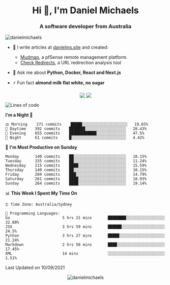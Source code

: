 <h1 align="center">Hi 👋, I'm Daniel Michaels</h1>
<h3 align="center">A software developer from Australia</h3>
<p align="left"> <img src="https://komarev.com/ghpvc/?username=danielmichaels" alt="danielmichaels" /> </p>

- 📝 I write articles at [danielms.site](https://danielms.site?ref=danielmichaels-github) and created:
    - [Mudmap](https://mudmap.io?ref=danielmichaels-github), a pfSense remote management platform.
    - [Check Redirects](https://www.check-redirects.com?ref=danielmichaels-github), a URL redirection analysis tool
- 💬 Ask me about **Python, Docker, React and Next.js**

- ⚡ Fun fact **almond milk flat white, no sugar**

<p align="center">
<a href="https://twitter.com/dansult" target="_blank"><img align="center" src="https://img.shields.io/badge/twitter-%231DA1F2.svg?&style=for-the-badge&logo=twitter&logoColor=white"></a>
<a href="https://linkedin.com/in/daniel-michaels" target="_blank"><img align="center" src="https://img.shields.io/badge/linkedin-%230077B5.svg?&style=for-the-badge&logo=linkedin&logoColor=white"></a>
</p>

<!--START_SECTION:waka-->
![Lines of code](https://img.shields.io/badge/From%20Hello%20World%20I%27ve%20Written-393817%20lines%20of%20code-blue)

**I'm a Night 🦉** 

```text
🌞 Morning    271 commits    █████░░░░░░░░░░░░░░░░░░░░   19.65% 
🌆 Daytime    392 commits    ███████░░░░░░░░░░░░░░░░░░   28.43% 
🌃 Evening    655 commits    ████████████░░░░░░░░░░░░░   47.5% 
🌙 Night      61 commits     █░░░░░░░░░░░░░░░░░░░░░░░░   4.42%

```
📅 **I'm Most Productive on Sunday** 

```text
Monday       140 commits    ██░░░░░░░░░░░░░░░░░░░░░░░   10.15% 
Tuesday      155 commits    ██░░░░░░░░░░░░░░░░░░░░░░░   11.24% 
Wednesday    215 commits    ████░░░░░░░░░░░░░░░░░░░░░   15.59% 
Thursday     140 commits    ██░░░░░░░░░░░░░░░░░░░░░░░   10.15% 
Friday       204 commits    ███░░░░░░░░░░░░░░░░░░░░░░   14.79% 
Saturday     261 commits    ████░░░░░░░░░░░░░░░░░░░░░   18.93% 
Sunday       264 commits    ████░░░░░░░░░░░░░░░░░░░░░   19.14%

```


📊 **This Week I Spent My Time On** 

```text
⌚︎ Time Zone: Australia/Sydney

💬 Programming Languages: 
Go                       5 hrs 21 mins       ████████░░░░░░░░░░░░░░░░░   32.88% 
JSX                      3 hrs 59 mins       ██████░░░░░░░░░░░░░░░░░░░   24.5% 
Python                   3 hrs 27 mins       █████░░░░░░░░░░░░░░░░░░░░   21.24% 
Markdown                 2 hrs 50 mins       ████░░░░░░░░░░░░░░░░░░░░░   17.45% 
XML                      14 mins             ░░░░░░░░░░░░░░░░░░░░░░░░░   1.51%

```


 Last Updated on 10/09/2021
<!--END_SECTION:waka-->

<p align="center"> <img src="https://github-readme-stats.vercel.app/api?username=danielmichaels&show_icons=true" alt="danielmichaels" /> </p>

